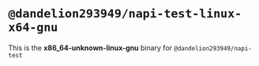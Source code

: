 # `@dandelion293949/napi-test-linux-x64-gnu`

This is the **x86_64-unknown-linux-gnu** binary for `@dandelion293949/napi-test`
